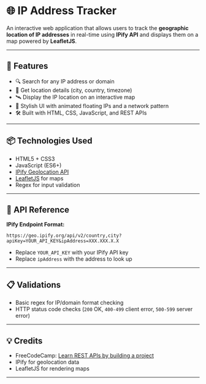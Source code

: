 # 🌐 IP Address Tracker

An interactive web application that allows users to track the **geographic location of IP addresses** in real-time using **IPify API** and displays them on a map powered by **LeafletJS**.

---

## 🚀 Features

- 🔍 Search for any IP address or domain
- 📍 Get location details (city, country, timezone)
- 🛰 Display the IP location on an interactive map
- 🎨 Stylish UI with animated floating IPs and a network pattern
- 🛠 Built with HTML, CSS, JavaScript, and REST APIs

---

## 📦 Technologies Used

- HTML5 + CSS3
- JavaScript (ES6+)
- [IPify Geolocation API](https://geo.ipify.org/)
- [LeafletJS](https://leafletjs.com/) for maps
- Regex for input validation

---

## 🔐 API Reference

**IPify Endpoint Format:**
```
https://geo.ipify.org/api/v2/country,city?apiKey=YOUR_API_KEY&ipAddress=XXX.XXX.X.X
```

- Replace `YOUR_API_KEY` with your IPify API key
- Replace `ipAddress` with the address to look up

---

## 📋 Validations

- Basic regex for IP/domain format checking
- HTTP status code checks (`200` OK, `400-499` client error, `500-599` server error)

---

## 💡 Credits

- FreeCodeCamp: [Learn REST APIs by building a project](https://www.freecodecamp.org/news/learn-rest-apis-javascript-project/)
- IPify for geolocation data
- LeafletJS for rendering maps

---

